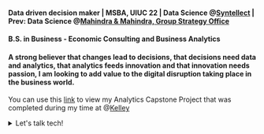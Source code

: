 #### Data driven decision maker | MSBA, UIUC 22 | Data Science @[Syntellect](http://www.syntellect.co.in/) | Prev: Data Science @[Mahindra & Mahindra, Group Strategy Office](https://www.mahindragrp.com/about-the-program/group-strategy-office#:~:text=The%20Group%20Strategy%20Office%20is,cycle%20across%20the%20Mahindra%20Group.)
#### B.S. in Business - Economic Consulting and Business Analytics


#### A strong believer that changes lead to decisions, that decisions need data and analytics, that analytics feeds innovation and that innovation needs passion, I am looking to add value to the digital disruption taking place in the business world.

You can use this [link](https://github.com/radmahad/Analytics-Capstone-Project) to view my Analytics Capstone Project that was completed during my time at @[Kelley](https://kelley.iu.edu/faculty-research/departments/business-economics-public-policy/index.cshtml)

<details>
<summary>Let's talk tech! </summary>
<br>
Twitter: https://twitter.com/Rad_Mahadevia) & LinkedIn: www.linkedin.com/in/radmahad
</details>

